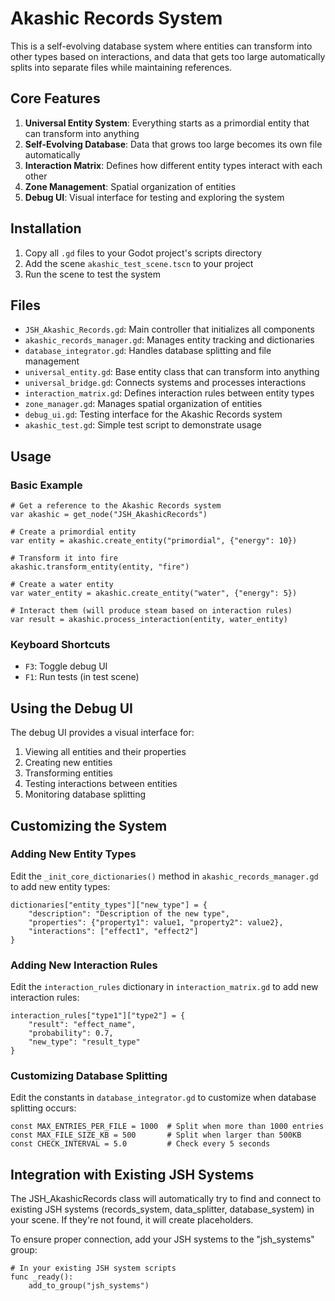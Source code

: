 # Akashic Records System

This is a self-evolving database system where entities can transform into other types based on interactions, and data that gets too large automatically splits into separate files while maintaining references.

## Core Features

1. **Universal Entity System**: Everything starts as a primordial entity that can transform into anything
2. **Self-Evolving Database**: Data that grows too large becomes its own file automatically
3. **Interaction Matrix**: Defines how different entity types interact with each other
4. **Zone Management**: Spatial organization of entities
5. **Debug UI**: Visual interface for testing and exploring the system

## Installation

1. Copy all `.gd` files to your Godot project's scripts directory
2. Add the scene `akashic_test_scene.tscn` to your project
3. Run the scene to test the system

## Files

- `JSH_Akashic_Records.gd`: Main controller that initializes all components
- `akashic_records_manager.gd`: Manages entity tracking and dictionaries
- `database_integrator.gd`: Handles database splitting and file management
- `universal_entity.gd`: Base entity class that can transform into anything
- `universal_bridge.gd`: Connects systems and processes interactions
- `interaction_matrix.gd`: Defines interaction rules between entity types
- `zone_manager.gd`: Manages spatial organization of entities
- `debug_ui.gd`: Testing interface for the Akashic Records system
- `akashic_test.gd`: Simple test script to demonstrate usage

## Usage

### Basic Example

```gdscript
# Get a reference to the Akashic Records system
var akashic = get_node("JSH_AkashicRecords")

# Create a primordial entity
var entity = akashic.create_entity("primordial", {"energy": 10})

# Transform it into fire
akashic.transform_entity(entity, "fire")

# Create a water entity
var water_entity = akashic.create_entity("water", {"energy": 5})

# Interact them (will produce steam based on interaction rules)
var result = akashic.process_interaction(entity, water_entity)
```

### Keyboard Shortcuts

- `F3`: Toggle debug UI
- `F1`: Run tests (in test scene)

## Using the Debug UI

The debug UI provides a visual interface for:

1. Viewing all entities and their properties
2. Creating new entities
3. Transforming entities
4. Testing interactions between entities
5. Monitoring database splitting

## Customizing the System

### Adding New Entity Types

Edit the `_init_core_dictionaries()` method in `akashic_records_manager.gd` to add new entity types:

```gdscript
dictionaries["entity_types"]["new_type"] = {
    "description": "Description of the new type",
    "properties": {"property1": value1, "property2": value2},
    "interactions": ["effect1", "effect2"]
}
```

### Adding New Interaction Rules

Edit the `interaction_rules` dictionary in `interaction_matrix.gd` to add new interaction rules:

```gdscript
interaction_rules["type1"]["type2"] = {
    "result": "effect_name",
    "probability": 0.7,
    "new_type": "result_type"
}
```

### Customizing Database Splitting

Edit the constants in `database_integrator.gd` to customize when database splitting occurs:

```gdscript
const MAX_ENTRIES_PER_FILE = 1000  # Split when more than 1000 entries
const MAX_FILE_SIZE_KB = 500       # Split when larger than 500KB
const CHECK_INTERVAL = 5.0         # Check every 5 seconds
```

## Integration with Existing JSH Systems

The JSH_AkashicRecords class will automatically try to find and connect to existing JSH systems (records_system, data_splitter, database_system) in your scene. If they're not found, it will create placeholders.

To ensure proper connection, add your JSH systems to the "jsh_systems" group:

```gdscript
# In your existing JSH system scripts
func _ready():
    add_to_group("jsh_systems")
```